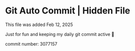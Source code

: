 # Git Auto Commit | Hidden File

This file was added Feb 12, 2025

Just for fun and keeping my daily git commit active 🤪

commit number: 3077157
